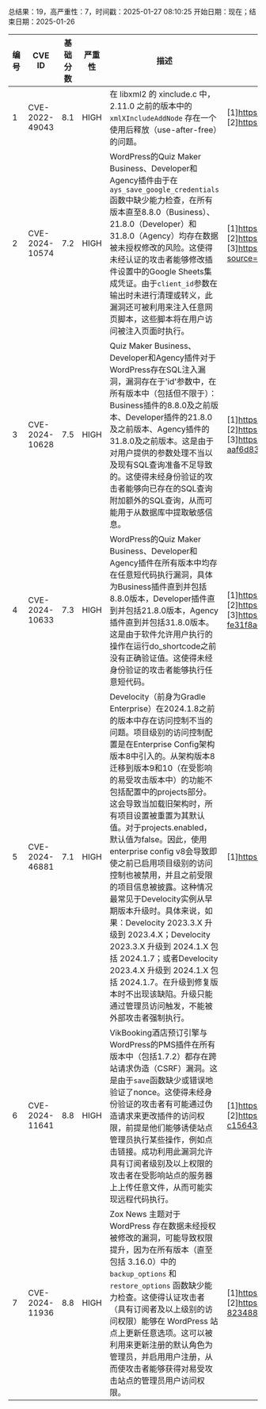 总结果：19，高严重性：7，时间戳：2025-01-27 08:10:25
开始日期：现在；结束日期：2025-01-26

| 编号 | CVE ID | 基础分数 | 严重性 | 描述 | 参考资料 |
|-----|--------|------------|----------|-------------|------------|
| 1 | CVE-2022-49043 | 8.1  | HIGH | 在 libxml2 的 xinclude.c 中，2.11.0 之前的版本中的 `xmlXIncludeAddNode` 存在一个使用后释放（use-after-free）的问题。 | [1]https://github.com/php/php-src/issues/17467<br>[2]https://gitlab.gnome.org/GNOME/libxml2/-/commit/5a19e21605398cef6a8b1452477a8705cb41562b |
| 2 | CVE-2024-10574 | 7.2  | HIGH | WordPress的Quiz Maker Business、Developer和Agency插件由于在`ays_save_google_credentials`函数中缺少能力检查，在所有版本直至8.8.0（Business）、21.8.0（Developer）和31.8.0（Agency）均存在数据被未授权修改的风险。这使得未经认证的攻击者能够修改插件设置中的Google Sheets集成凭证。由于`client_id`参数在输出时未进行清理或转义，此漏洞还可被利用来注入任意网页脚本，这些脚本将在用户访问被注入页面时执行。 | [1]https://ays-pro.com/changelog-for-quiz-maker-pro<br>[2]https://ays-pro.com/wordpress/quiz-maker<br>[3]https://www.wordfence.com/threat-intel/vulnerabilities/id/d8a4feb3-908f-4fff-84f2-099f56d46f5b?source=cve |
| 3 | CVE-2024-10628 | 7.5  | HIGH | Quiz Maker Business、Developer和Agency插件对于WordPress存在SQL注入漏洞，漏洞存在于'id'参数中，在所有版本中（包括但不限于）：Business插件的8.8.0及之前版本、Developer插件的21.8.0及之前版本、Agency插件的31.8.0及之前版本。这是由于对用户提供的参数处理不当以及现有SQL查询准备不足导致的。这使得未经身份验证的攻击者能够向已存在的SQL查询附加额外的SQL查询，从而可能用于从数据库中提取敏感信息。 | [1]https://ays-pro.com/changelog-for-quiz-maker-pro<br>[2]https://ays-pro.com/wordpress/quiz-maker<br>[3]https://www.wordfence.com/threat-intel/vulnerabilities/id/9bd873e5-fd65-48c3-a71d-aaf6d8372606?source=cve |
| 4 | CVE-2024-10633 | 7.3  | HIGH | WordPress的Quiz Maker Business、Developer和Agency插件在所有版本中均存在任意短代码执行漏洞，具体为Business插件直到并包括8.8.0版本，Developer插件直到并包括21.8.0版本，Agency插件直到并包括31.8.0版本。这是由于软件允许用户执行的操作在运行do_shortcode之前没有正确验证值。这使得未经身份验证的攻击者能够执行任意短代码。 | [1]https://ays-pro.com/changelog-for-quiz-maker-pro<br>[2]https://ays-pro.com/wordpress/quiz-maker<br>[3]https://www.wordfence.com/threat-intel/vulnerabilities/id/eb81f83f-a0e7-46d9-b106-fe31f8ad3eb9?source=cve |
| 5 | CVE-2024-46881 | 7.1  | HIGH | Develocity（前身为Gradle Enterprise）在2024.1.8之前的版本中存在访问控制不当的问题。项目级别的访问控制配置是在Enterprise Config架构版本8中引入的。从架构版本8迁移到版本9和10（在受影响的易受攻击版本中）的功能不包括配置中的projects部分。这会导致当加载旧架构时，所有项目设置被重置为其默认值。对于projects.enabled，默认值为false。因此，使用enterprise config v8会导致即使之前已启用项目级别的访问控制也被禁用，并且之前受限的项目信息被披露。这种情况最常见于Develocity实例从早期版本升级时。具体来说，如果：Develocity 2023.3.X 升级到 2023.4.X；Develocity 2023.3.X 升级到 2024.1.X 包括 2024.1.7；或者Develocity 2023.4.X 升级到 2024.1.X 包括 2024.1.7。在升级到修复版本时不出现该缺陷。升级只能通过管理员访问触发，不能被外部攻击者强制执行。 | [1]https://security.gradle.com/advisory/2024-03 |
| 6 | CVE-2024-11641 | 8.8  | HIGH | VikBooking酒店预订引擎与WordPress的PMS插件在所有版本中（包括1.7.2）都存在跨站请求伪造（CSRF）漏洞。这是由于`save`函数缺少或错误地验证了nonce。这使得未经身份验证的攻击者有可能通过伪造请求来更改插件的访问权限，前提是他们能够诱使站点管理员执行某些操作，例如点击链接。成功利用此漏洞允许具有订阅者级别及以上权限的攻击者在受影响站点的服务器上上传任意文件，从而可能实现远程代码执行。 | [1]https://plugins.trac.wordpress.org/changeset/3225861/vikbooking<br>[2]https://www.wordfence.com/threat-intel/vulnerabilities/id/6eb6611d-7a4b-4ca8-b9cc-c156437e89b5?source=cve |
| 7 | CVE-2024-11936 | 8.8  | HIGH | Zox News 主题对于 WordPress 存在数据未经授权被修改的漏洞，可能导致权限提升，因为在所有版本（直至包括 3.16.0）中的 `backup_options` 和 `restore_options` 函数缺少能力检查。这使得认证攻击者（具有订阅者及以上级别的访问权限）能够在 WordPress 站点上更新任意选项。这可以被利用来更新注册的默认角色为管理员，并启用用户注册，从而使攻击者能够获得对易受攻击站点的管理员用户访问权限。 | [1]https://themeforest.net/item/zox-news-professional-wordpress-news-magazine-theme/20381541<br>[2]https://www.wordfence.com/threat-intel/vulnerabilities/id/3f061e7f-6a87-4d4a-9b4e-8234883f2ebc?source=cve |